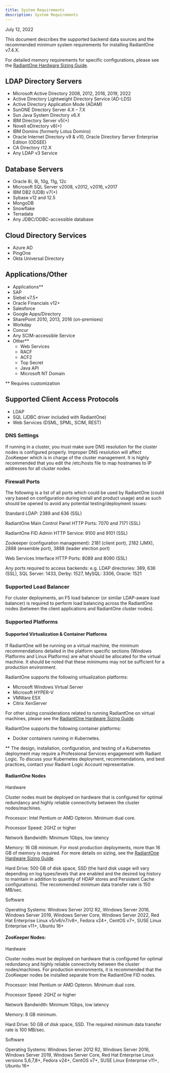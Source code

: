 ```yaml
---
title: System Requirements
description: System Requirements
---
```


July 12, 2022

This document describes the supported backend data sources and the recommended minimum system requirements for installing RadiantOne v7.4.X.

For detailed memory requirements for specific configurations, please see the [RadiantOne Hardware Sizing Guide](/hardware-sizing-guide/01-introduction).

## LDAP Directory Servers	

- Microsoft Active Directory 2008, 2012, 2016, 2019, 2022
- Active Directory Lightweight Directory Service (AD-LDS)
- Active Directory Application Mode (ADAM)
- SunONE Directory Server 4.X – 7.X
- Sun Java System Directory v6.X
- IBM Directory Server v5(+)
- Novell eDirectory v8(+)
- IBM Domino (formerly Lotus Domino)
- Oracle Internet Directory v9 & v10, Oracle   Directory Server Enterprise Edition (ODSEE)
- CA Directory r12.X
- Any LDAP v3 Service

## Database Servers	

- Oracle 8i, 9i, 10g, 11g, 12c
- Microsoft SQL Server v2008, v2012, v2016, v2017
- IBM DB2 (UDB) v7(+)
- Sybase v12 and 12.5
- MongoDB
- Snowflake
- Terradata
- Any JDBC/ODBC-accessible database

## Cloud Directory Services

- Azure AD
- PingOne
- Okta Universal Directory

## Applications/Other

- Applications**
- SAP
- Siebel v7.5+
- Oracle Financials v12+
- Salesforce
- Google Apps/Directory
- SharePoint 2010, 2013, 2016 (on-premises)
- Workday
- Concur
- Any SCIM-accessible Service
- Other**
    - 	Web Services
    - 	RACF
    -	ACF2
    -	Top Secret
    -	Java API
    -  	Microsoft NT Domain

** Requires customization

## Supported Client Access Protocols

- LDAP
- SQL (JDBC driver included with RadiantOne)
- Web Services (DSML, SPML, SCIM, REST)

### DNS Settings

If running in a cluster, you must make sure DNS resolution for the cluster nodes is configured properly. Improper DNS resolution will affect ZooKeeper which is in charge of the cluster management. It is highly recommended that you edit the /etc/hosts file to map hostnames to IP addresses for all cluster nodes. 

### Firewall Ports

The following is a list of all ports which could be used by RadiantOne (could vary based on configuration during install and product usage) and as such should be opened to avoid any potential testing/deployment issues:

Standard LDAP: 2389 and 636 (SSL)

RadiantOne Main Control Panel HTTP Ports: 7070 and 7171 (SSL)

RadiantOne FID Admin HTTP Service: 9100 and 9101 (SSL)

Zookeeper (configuration management): 2181 (client port), 2182 (JMX), 2888 (ensemble port), 3888 (leader election port)

Web Services Interface HTTP Ports: 8089 and 8090 (SSL)

Any ports required to access backends: e.g. LDAP directories: 389, 636 (SSL), SQL Server: 1433, Derby: 1527, MySQL: 3306, Oracle: 1521

### Supported Load Balancer

For cluster deployments, an F5 load balancer (or similar LDAP-aware load balancer) is required to perform load balancing across the RadiantOne nodes (between the client applications and RadiantOne cluster nodes).

### Supported Platforms

#### Supported Virtualization & Container Platforms

If RadiantOne will be running on a virtual machine, the minimum recommendations detailed in the platform specific sections (Windows Platforms and Linux Platforms) are what should be allocated for the virtual machine. It should be noted that these minimums may not be sufficient for a production environment.

RadiantOne supports the following virtualization platforms:

-	Microsoft Windows Virtual Server
-	Microsoft HYPER-V
-	VMWare ESX
-	Citrix XenServer

For other sizing considerations related to running RadiantOne on virtual machines, please see the [RadiantOne Hardware Sizing Guide](/hardware-sizing-guide/01-introduction).

RadiantOne supports the following container platforms:

-	Docker containers running in Kubernetes.

** The design, installation, configuration, and testing of a Kubernetes deployment may require a Professional Services engagement with Radiant Logic. To discuss your Kubernetes deployment, recommendations, and best practices, contact your Radiant Logic Account representative.

#### RadiantOne Nodes

Hardware

Cluster nodes must be deployed on hardware that is configured for optimal redundancy and highly reliable connectivity between the cluster nodes/machines.

Processor: Intel Pentium or AMD Opteron. Minimum dual core.

Processor Speed: 2GHZ or higher

Network Bandwidth: Minimum 1Gbps, low latency

Memory: 16 GB minimum. For most production deployments, more than 16 GB of memory is required. For more details on sizing, see the [RadiantOne Hardware Sizing Guide](/hardware-sizing-guide/01-introduction).

Hard Drive: 500 GB of disk space, SSD (the hard disk usage will vary depending on log types/levels that are enabled and the desired log history to maintain in addition to quantity of HDAP stores and Persistent Cache configurations). The recommended minimum data transfer rate is 150 MB/sec.

Software

Operating Systems: Windows Server 2012 R2, Windows Server 2016, Windows Server 2019, Windows Server Core, Windows Server 2022, Red Hat Enterprise Linux v5/v6/v7/v8+, Fedora v24+, CentOS v7+, SUSE Linux Enterprise v11+, Ubuntu 16+

#### ZooKeeper Nodes:

Hardware

Cluster nodes must be deployed on hardware that is configured for optimal redundancy and highly reliable connectivity between the cluster nodes/machines. For production environments, it is recommended that the ZooKeeper nodes be installed separate from the RadiantOne FID nodes.

Processor: Intel Pentium or AMD Opteron. Minimum dual core.

Processor Speed: 2GHZ or higher

Network Bandwidth: Minimum 1Gbps, low latency

Memory: 8 GB minimum. 

Hard Drive: 50 GB of disk space, SSD. The required minimum data transfer rate is 100 MB/sec.

Software

Operating Systems: Windows Server 2012 R2, Windows Server 2016, Windows Server 2019, Windows Server Core, Red Hat Enterprise Linux versions 5,6,7,8+, Fedora v24+, CentOS v7+, SUSE Linux Enterprise v11+, Ubuntu 16+
